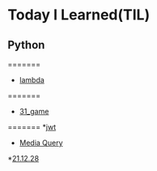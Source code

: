 # Today I Learned(TIL)

## Python

=======
* [lambda](Python/lambda.md)

=======
* [31_game](python/31_gamy.py)



=======
*[jwt](https://velog.io/@bae-code/JWT-json-web-token)
* [Media Query](https://velog.io/@bae-code/%EB%AF%B8%EB%94%94%EC%96%B4-%EC%BF%BC%EB%A6%AC)


*[21.12.28](https://velog.io/@bae-code/TIL)
